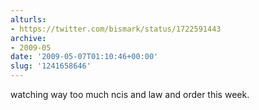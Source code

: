 ```yaml
---
alturls:
- https://twitter.com/bismark/status/1722591443
archive:
- 2009-05
date: '2009-05-07T01:10:46+00:00'
slug: '1241658646'
---
```


watching way too much ncis and law and order this week.

